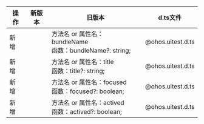| 操作 | 新版本 | 旧版本 | d.ts文件 |
| ---- | ------ | ------ | -------- |
|新增||方法名 or 属性名：bundleName<br>函数：bundleName?: string;|@ohos.uitest.d.ts|
|新增||方法名 or 属性名：title<br>函数：title?: string;|@ohos.uitest.d.ts|
|新增||方法名 or 属性名：focused<br>函数：focused?: boolean;|@ohos.uitest.d.ts|
|新增||方法名 or 属性名：actived<br>函数：actived?: boolean;|@ohos.uitest.d.ts|
